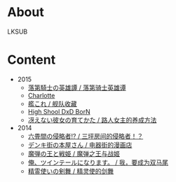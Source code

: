 # About

LKSUB

# Content

- 2015
    - [落第騎士の英雄譚 / 落第骑士英雄谭](rakudai)
    - [Charlotte](charlotte)
    - [艦これ / 舰队收藏](kancolle)
    - [High Shool DxD BorN](HSDxD_BorN)
    - [冴えない彼女の育てかた / 路人女主的养成方法](saenai)
- 2014
    - [六畳間の侵略者!? / 三坪房间的侵略者！？](rokujouma)
    - [デンキ街の本屋さん / 电器街的漫画店](denkigai)
    - [魔弾の王と戦姫 / 魔弹之王与战姬](madan)
    - [俺、ツインテールになります。 / 我，要成为双马尾](ore_twi)
    - [精霊使いの剣舞 / 精灵使的剑舞](seireitsukai)